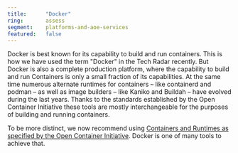 ```yaml
---
title:      "Docker"
ring:       assess
segment:    platforms-and-aoe-services
featured:   false
---
```


Docker is best known for its capability to build and run containers.
This is how we have used the term "Docker" in the Tech Radar recently.
But Docker is also a complete production platform, where the capability to build and run Containers is only a small fraction of its capabilities.
At the same time numerous alternate runtimes for containers – like containerd and podman – as well as image builders – like Kaniko and Buildah – have evolved during the last years.
Thanks to the standards established by the Open Container Initiative these tools are mostly interchangeable for the purposes of building and running containers.

To be more distinct, we now recommend using [Containers and Runtimes as specified by the Open Container Initiative](/platforms-and-aoe-services/oci-container/).
Docker is one of many tools to achieve that.
